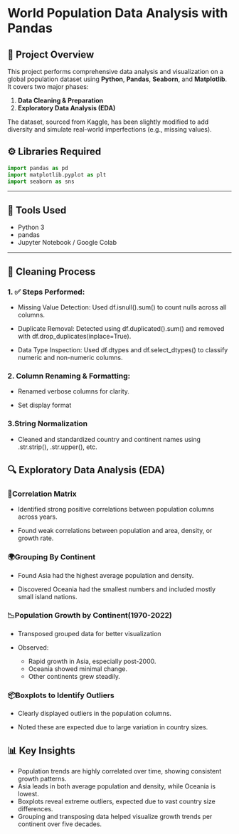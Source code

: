 # World Population Data Analysis with Pandas

## 📌 Project Overview

This project performs comprehensive data analysis and visualization on a global population dataset using **Python**, **Pandas**, **Seaborn**, and **Matplotlib**. It covers two major phases:

1. **Data Cleaning & Preparation**  
2. **Exploratory Data Analysis (EDA)**

The dataset, sourced from Kaggle, has been slightly modified to add diversity and simulate real-world imperfections (e.g., missing values).

## ⚙️ Libraries Required

```python
import pandas as pd
import matplotlib.pyplot as plt
import seaborn as sns
```


---

## 🧰 Tools Used

- Python 3
- pandas
- Jupyter Notebook / Google Colab

---

## 🚀 Cleaning Process

### 1. ✅ Steps Performed:
- Missing Value Detection:
  Used df.isnull().sum() to count nulls across all columns.

- Duplicate Removal:
  Detected using df.duplicated().sum() and removed with df.drop_duplicates(inplace=True).

- Data Type Inspection:
  Used df.dtypes and df.select_dtypes() to classify numeric and non-numeric columns.

### 2. Column Renaming & Formatting:
 - Renamed verbose columns for clarity.

 - Set display format

### 3.String Normalization
 - Cleaned and standardized country and continent names using .str.strip(), .str.upper(), etc.


## 🔍 Exploratory Data Analysis (EDA)

### 🧪Correlation Matrix 
- Identified strong positive correlations between population columns across years.

- Found weak correlations between population and area, density, or growth rate.

### 🌍Grouping By Continent 
- Found Asia had the highest average population and density.

- Discovered Oceania had the smallest numbers and included mostly small island nations.

### 📉Population Growth by Continent(1970-2022)
- Transposed grouped data for better visualization
- Observed:

   - Rapid growth in Asia, especially post-2000.
   - Oceania showed minimal change.
   - Other continents grew steadily.

### 📦Boxplots to Identify Outliers
- Clearly displayed outliers in the population columns.

- Noted these are expected due to large variation in country sizes.

## 📊 Key Insights
- Population trends are highly correlated over time, showing consistent growth patterns.
- Asia leads in both average population and density, while Oceania is lowest.
- Boxplots reveal extreme outliers, expected due to vast country size differences.
- Grouping and transposing data helped visualize growth trends per continent over five decades.


